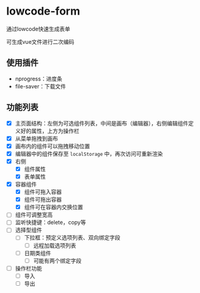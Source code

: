 # lowcode-form
通过lowcode快速生成表单

可生成vue文件进行二次编码



## 使用插件

- nprogress：进度条
- file-saver：下载文件



## 功能列表

- [x] 主页面结构：左侧为可选组件列表，中间是画布（编辑器），右侧编辑组件定义好的属性，上方为操作栏
- [x] 从菜单拖拽到画布
- [x] 画布内的组件可以拖拽移动位置
- [x] 编辑器中的组件保存至 `localStorage` 中，再次访问可重新渲染
- [x] 右侧
  - [x] 组件属性
  - [x] 表单属性
- [x] 容器组件
  - [x] 组件可拖入容器
  - [x] 组件可拖出容器
  - [x] 组件可在容器内交换位置
- [ ] 组件可调整宽高
- [ ] 监听快捷键：delete，copy等
- [ ] 选择型组件
  - [ ] 下拉框：预定义选项列表、双向绑定字段
    - [ ] 远程加载选项列表
  - [ ] 日期类组件
    - [ ] 可能有两个绑定字段
- [ ] 操作栏功能
  - [ ] 导入
  - [ ] 导出
